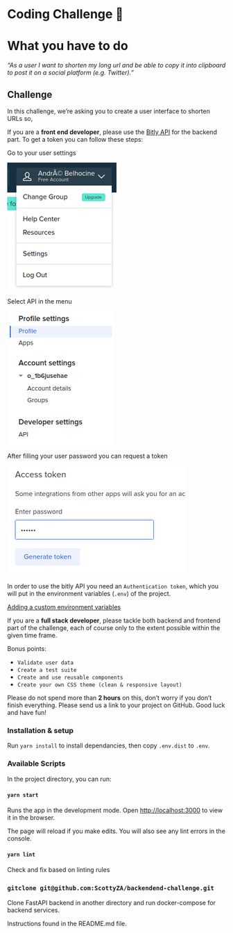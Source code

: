 # **Coding Challenge** 🦅

# What you have to do

_“As a user I want to shorten my long url and be able to copy it into clipboard to post it on a social platform (e.g. Twitter).”_

## Challenge

In this challenge, we’re asking you to create a user interface to shorten URLs so,

If you are a **front end developer**,  please use the [Bitly API](https://dev.bitly.com/api-reference#operation/createBitlink) for the backend part.
To get a token you can follow these steps:

Go to your user settings

![Go to your user settings](./docs/profile.png)

Select API in the menu

![Select API](./docs/left-menu.png)

After filling your user password you can request a token

![After filling your user password you can request a token](./docs/access-token.png)

In order to use the bitly API you need an `Authentication token`, which you will put in the environment variables (`.env`) of the project.

[Adding a custom environment variables](https://create-react-app.dev/docs/adding-custom-environment-variables/)

If you are a **full stack developer**, please tackle both backend and frontend part of the challenge, each of course only to the extent possible within the given time frame.

Bonus points:

-   `Validate user data`
-   `Create a test suite`
-   `Create and use reusable components`
-   `Create your own CSS theme (clean & responsive layout)`

Please do not spend more than **2 hours** on this, don’t worry if you don’t finish everything. Please send us a link to your project on GitHub. Good luck and have fun!

### Installation & setup

Run `yarn install` to install dependancies, then copy `.env.dist` to `.env`.

### Available Scripts

In the project directory, you can run:

#### `yarn start`

Runs the app in the development mode.
Open [http://localhost:3000](http://localhost:3000) to view it in the browser.

The page will reload if you make edits.
You will also see any lint errors in the console.

#### `yarn lint`

Check and fix based on linting rules

### `gitclone git@github.com:ScottyZA/backendend-challenge.git`

Clone FastAPI backend in another directory and run docker-compose for backend services.

Instructions found in the README.md file.
